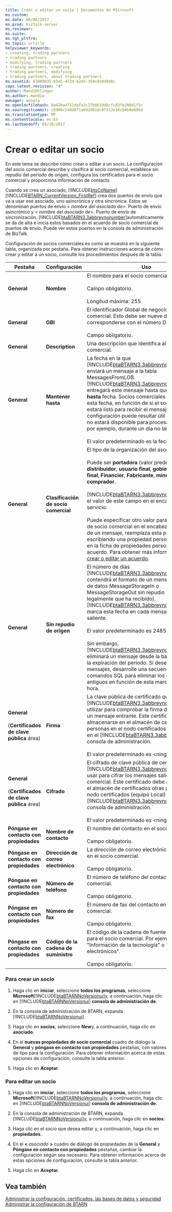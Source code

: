 ```yaml
---
title: Crear o editar un socio | Documentos de Microsoft
ms.custom: 
ms.date: 06/08/2017
ms.prod: biztalk-server
ms.reviewer: 
ms.suite: 
ms.tgt_pltfrm: 
ms.topic: article
helpviewer_keywords:
- creating, trading partners
- trading partners
- modifying, trading partners
- trading partners, creating
- trading partners, modifying
- trading partners, about trading partners
ms.assetid: 63809035-65a5-472d-b2e5-359c8e9d9d8c
caps.latest.revision: "4"
author: MandiOhlinger
ms.author: mandia
manager: anneta
ms.openlocfilehash: 6e42ba4711dafa3c27b0b19dbcfc83fe280d1f5c
ms.sourcegitcommit: cb908c540d8f1a692d01dc8f313e16cb4b4e696d
ms.translationtype: MT
ms.contentlocale: es-ES
ms.lasthandoff: 09/20/2017
---
```

# <a name="creating-or-editing-a-partner"></a>Crear o editar un socio
En este tema se describe cómo crear o editar a un socio. La configuración del socio comercial describe y clasifica al socio comercial, establece sin repudio del período de origen, configura los certificados para el socio comercial y proporciona información de contacto.  
  
 Cuando se crea un asociado, [!INCLUDE[btsCoName](../../includes/btsconame-md.md)] [!INCLUDE[BTARN_CurrentVersion_FirstRef](../../includes/btarn-currentversion-firstref-md.md)] crea dos puertos de envío que va a usar ese asociado, uno asincrónica y otra sincrónica. Estos se denominan puertos de envío \< *nombre del asociado de*>. Puerto de envío asincrónico y \< *nombre del asociado de*>. Puerto de envío de sincronización. [!INCLUDE[btaBTARN3.3abbrevnonumber](../../includes/btabtarn3-3abbrevnonumber-md.md)]automáticamente se da de alta e inicia estos basados en el acuerdo de socio comercial de puertos de envío. Puede ver estos puertos en la consola de administración de BizTalk.  
  
 Configuración de socios comerciales es como se muestra en la siguiente tabla, organizada por pestaña. Para obtener instrucciones acerca de cómo crear y editar a un socio, consulte los procedimientos después de la tabla.  
  
|Pestaña|Configuración|Uso|  
|---------|-------------|-----------|  
|**General**|**Nombre**|El nombre para el socio comercial.<br /><br /> Campo obligatorio.<br /><br /> Longitud máxima: 255|  
|**General**|**GBI**|El identificador Global de negocio para el socio comercial. Esto debe ser nueve dígitos y debe corresponderse con el número DUNS.<br /><br /> Campo obligatorio.|  
|**General**|**Description**|Una descripción que identifica al socio comercial.|  
|**General**|**Mantener hasta**|La fecha en la que [!INCLUDE[btaBTARN3.3abbrevnonumber](../../includes/btabtarn3-3abbrevnonumber-md.md)] enviará un mensaje a la tabla MessagesFromLOB. [!INCLUDE[btaBTARN3.3abbrevnonumber](../../includes/btabtarn3-3abbrevnonumber-md.md)]no se entregará este mensaje hasta que el **reserven hasta** fecha. Socios comerciales deben acordar esta fecha, en función de si el socio receptor estará listo para recibir el mensaje. Esta configuración puede resultar útil si un asociado no estará disponible para procesar los mensajes, por ejemplo, durante un día no laborable.<br /><br /> El valor predeterminado es la fecha actual.|  
|**General**|**Clasificación de socio comercial**|El tipo de la organización del asociado.<br /><br /> Puede ser **portadora** (valor predeterminado), **distribuidor**, **usuario final**, **gobierno del usuario final**, **Financier**, **Fabricante**, **minorista**, o **comprador**.<br /><br /> [!INCLUDE[btaBTARN3.3abbrevnonumber](../../includes/btabtarn3-3abbrevnonumber-md.md)]incluye el valor de este campo en el encabezado de servicio.<br /><br /> Puede especificar otro valor para la clasificación de socio comercial en el encabezado de servicio de un mensaje, reemplaza esta propiedad, escribiendo una propiedad personalizada PPCC en la ficha de propiedades personalizadas del acuerdo. Para obtener más información, consulte [crear o editar un acuerdo](../../adapters-and-accelerators/accelerator-rosettanet/creating-or-editing-an-agreement.md).|  
|**General**|**Sin repudio de origen**|El número de días [!INCLUDE[btaBTARN3.3abbrevnonumber](../../includes/btabtarn3-3abbrevnonumber-md.md)] contendrá el formato de un mensaje en la base de datos MessageStorageIn o MessageStorageOut sin repudio (demostrar legalmente que ha recibido). [!INCLUDE[btaBTARN3.3abbrevnonumber](../../includes/btabtarn3-3abbrevnonumber-md.md)]se marca esta fecha en cada mensaje entrante o saliente.<br /><br /> El valor predeterminado es 2485 días.<br /><br /> Sin embargo, [!INCLUDE[btaBTARN3.3abbrevnonumber](../../includes/btabtarn3-3abbrevnonumber-md.md)] no eliminará un mensaje desde la base de datos tras la expiración del período. Si desea eliminar estos mensajes, desarrolle una secuencia de comandos SQL para eliminar los mensajes antiguos en función de esta marca de fecha y hora.|  
|**General**<br /><br /> (**Certificados de clave pública** área)|**Firma**|La clave pública de certificado que [!INCLUDE[btaBTARN3.3abbrevnonumber](../../includes/btabtarn3-3abbrevnonumber-md.md)] va a utilizar para comprobar la firma del asociado en un mensaje entrante. Este certificado debe almacenarse en el almacén de certificados otras personas en el nodo certificados (equipo Local) en el [!INCLUDE[btaBTARN3.3abbrevnonumber](../../includes/btabtarn3-3abbrevnonumber-md.md)] consola de administración.<br /><br /> El valor predeterminado es \<ninguno >.|  
|**General**<br /><br /> (**Certificados de clave pública** área)|**Cifrado**|El cifrado de clave pública de certificado que [!INCLUDE[btaBTARN3.3abbrevnonumber](../../includes/btabtarn3-3abbrevnonumber-md.md)] va a usar para cifrar los mensajes salientes a un socio comercial. Este certificado debe almacenarse en el almacén de certificados otras personas en el nodo certificados (equipo Local) en el [!INCLUDE[btaBTARN3.3abbrevnonumber](../../includes/btabtarn3-3abbrevnonumber-md.md)] consola de administración.<br /><br /> El valor predeterminado es \<ninguno >.|  
|**Póngase en contacto con propiedades**|**Nombre de contacto**|El nombre del contacto en el socio comercial.<br /><br /> Campo obligatorio.|  
|**Póngase en contacto con propiedades**|**Dirección de correo electrónico**|La dirección de correo electrónico del contacto en el socio comercial.<br /><br /> Campo obligatorio.|  
|**Póngase en contacto con propiedades**|**Número de teléfono**|El número de teléfono del contacto en el socio comercial.<br /><br /> Campo obligatorio.|  
|**Póngase en contacto con propiedades**|**Número de fax**|El número de fax del contacto en el socio comercial.<br /><br /> Campo obligatorio.|  
|**Póngase en contacto con propiedades**|**Código de la cadena de suministro**|El código de la cadena de fuente de alimentación para el socio comercial. Por ejemplo, "Información de la tecnología" o "Componentes electrónicos".<br /><br /> Campo obligatorio.|  
  
### <a name="to-create-a-partner"></a>Para crear un socio  
  
1.  Haga clic en **iniciar**, seleccione **todos los programas**, seleccione **Microsoft**[!INCLUDE[btaBTARNNoVersionui](../../includes/btabtarnnoversionui-md.md)]y, a continuación, haga clic en [!INCLUDE[btaBTARNNoVersionui](../../includes/btabtarnnoversionui-md.md)] **consola de administración de**.  
  
2.  En la consola de administración de BTARN, expanda [!INCLUDE[btaBTARNNoVersionui](../../includes/btabtarnnoversionui-md.md)].  
  
3.  Haga clic en **socios**, seleccione **New**y, a continuación, haga clic en **asociado**.  
  
4.  En el **nuevas propiedades de socio comercial** cuadro de diálogo la **General** y **póngase en contacto con propiedades** pestañas, con valores de tipo para la configuración. Para obtener información acerca de estas opciones de configuración, consulte la tabla anterior.  
  
5.  Haga clic en **Aceptar**.  
  
### <a name="to-edit-a-partner"></a>Para editar un socio  
  
1.  Haga clic en **iniciar**, seleccione **todos los programas**, seleccione **Microsoft**[!INCLUDE[btaBTARNNoVersionui](../../includes/btabtarnnoversionui-md.md)]y, a continuación, haga clic en [!INCLUDE[btaBTARNNoVersionui](../../includes/btabtarnnoversionui-md.md)] **consola de administración de**.  
  
2.  En la consola de administración de BTARN, expanda [!INCLUDE[btaBTARNNoVersionui](../../includes/btabtarnnoversionui-md.md)]y, a continuación, haga clic en **socios**.  
  
3.  Haga clic en el socio que desea editar y, a continuación, haga clic en **propiedades**.  
  
4.  En el  **\<**  *asociado*  **>**  cuadro de diálogo de propiedades de la **General** y  **Póngase en contacto con propiedades** pestañas, cambiar la configuración según sea necesario. Para obtener información acerca de estas opciones de configuración, consulte la tabla anterior.  
  
5.  Haga clic en **Aceptar**.  
  
## <a name="see-also"></a>Vea también  
 [Administrar la configuración, certificados, las bases de datos y seguridad](manage-configuration-certificates-databases-security.md)   
 [Administrar la configuración de BTARN](../../adapters-and-accelerators/accelerator-rosettanet/administering-the-btarn-configuration.md)